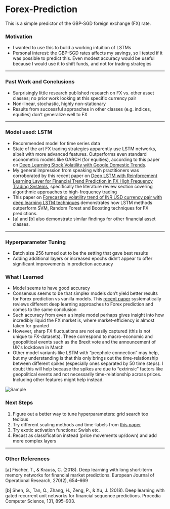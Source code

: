 # Forex-Prediction

This is a simple predictor of the GBP-SGD foreign exchange (FX) rate.

### Motivation

- I wanted to use this to build a working intuition of LSTMs
- Personal interest: the GBP-SGD rates affects my savings, so I tested if it was possible to predict this. Even modest accuracy would be useful because I would use it to shift funds, and not for trading strategies

---

### Past Work and Conclusions

- Surprisingly little research published research on FX vs. other asset classes; no prior work looking at this specific currency pair
- Non-linear, stochastic, highly non-stationary
- Results from successful approaches in other classes (e.g. indices, equities) don’t generalize well to FX

---

### Model used: LSTM

- Recommended model for time series data
- State of the art FX trading strategies apparently use LSTM networks, albeit with more advanced features. Outperforms even standard econometric models like GARCH (for equities), according to this paper on [Deep Learning Stock Volatility with Google Domestic Trends](https://arxiv.org/abs/1512.04916).
- My general impression from speaking with practitioners was corroborated by this recent paper on [Deep LSTM with Reinforcement Learning Layer for Financial Trend Prediction in FX High Frequency Trading Systems](https://www.mdpi.com/2076-3417/9/20/4460/htm), specifically the literature review section covering algorithmic approaches to high-frequency trading
- This paper on [Forecasting volatility trend of INR USD currency pair with deep learning LSTM techniques](https://ieeexplore.ieee.org/abstract/document/8768767) demonstrates how LSTM methods outperform SVM, Random Forest and Boosting techniques for FX predictions. 
- [a] and [b] also demonstrate similar findings for other financial asset classes.

---

### Hyperparameter Tuning

- Batch size 256 turned out to be the setting that gave best results
- Adding additional layers or increased epochs didn’t appear to offer significant improvements in prediction accuracy

### What I Learned

- Model seems to have good accuracy
- Consensus seems to be that simplex models don’t yield better results for Forex prediction vs vanilla models. This [recent paper](https://link.springer.com/content/pdf/10.1007/s42521-020-00019-x.pdf) systematically reviews different deep learning approaches to Forex prediction and comes to the same conclusion
- Such accuracy from even a simple model perhaps gives insight into how incredibly liquid the FX market is, where market-efficiency is almost taken for granted
- However, sharp FX fluctuations are not easily captured (this is not unique to FX-datasets). These correspond to macro-economic and geopolitical events such as the Brexit vote and the announcement of UK's lockdown in March
- Other model variants like LSTM with “peephole connection” may help, but my understanding is that this only brings out the time-relationship between different spikes (especially ones separated by 50 time steps). I doubt this will help because the spikes are due to “extrinsic” factors like geopolitical events and not necessarily time-relationship across prices. Including other features might help instead.


![Sample](https://i.postimg.cc/8z9py3fQ/Sample.png "Prediction of GBP-SGD rate")


### Next Steps

1. Figure out a better way to tune hyperparameters: grid search too tedious
2. Try different scaling methods and time-labels from [this paper](https://arxiv.org/pdf/1907.03010.pdf)
3. Try exotic activation functions: Swish etc.
4. Recast as classification instead (price movements up/down) and add more complex layers

---

### Other References

[a] Fischer, T., & Krauss, C. (2018). Deep learning with long short-term memory networks for financial market predictions. European Journal of Operational Research, 270(2), 654–669

[b] Shen, G., Tan, Q., Zhang, H., Zeng, P., & Xu, J. (2018). Deep learning with gated recurrent unit networks for financial sequence predictions. Procedia Computer Science, 131, 895–903.
